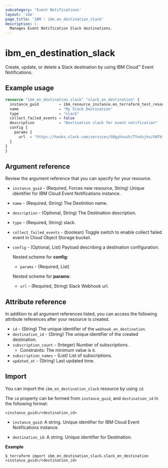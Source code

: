 ```yaml
---
subcategory: 'Event Notifications'
layout: 'ibm'
page_title: 'IBM : ibm_en_destination_slack'
description: |-
  Manages Event Notification Slack destinations.
---
```


# ibm_en_destination_slack

Create, update, or delete a Slack destination by using IBM Cloud™ Event Notifications.

## Example usage

```terraform
resource "ibm_en_destination_slack" "slack_en_destination" {
  instance_guid         = ibm_resource_instance.en_terraform_test_resource.guid
  name                  = "My Slack Destination"
  type                  = "slack"
  collect_failed_events = false
  description           = "Destination slack for event notification"
  config {
    params {
      url  = "https://hooks.slack.com/services/G0gyhsush/TYodsjhs/GHTbfidsimkk"
  }
}
}
```

## Argument reference

Review the argument reference that you can specify for your resource.

- `instance_guid` - (Required, Forces new resource, String) Unique identifier for IBM Cloud Event Notifications instance.

- `name` - (Required, String) The Destintion name.

- `description` - (Optional, String) The Destination description.

- `type` - (Required, String) slack.

- `collect_failed_events` - (boolean) Toggle switch to enable collect failed event in Cloud Object Storage bucket.

- `config` - (Optional, List) Payload describing a destination configuration.

  Nested scheme for **config**:

  - `params` - (Required, List)

  Nested scheme for **params**:

  - `url` - (Required, String) Slack Webhook url.
## Attribute reference

In addition to all argument references listed, you can access the following attribute references after your resource is created.

- `id` - (String) The unique identifier of the `webhook_en_destination`.
- `destination_id` - (String) The unique identifier of the created destination.
- `subscription_count` - (Integer) Number of subscriptions.
  - Constraints: The minimum value is `0`.
- `subscription_names` - (List) List of subscriptions.
- `updated_at` - (String) Last updated time.

## Import

You can import the `ibm_en_destination_slack` resource by using `id`.

The `id` property can be formed from `instance_guid`, and `destination_id` in the following format:

```
<instance_guid>/<destination_id>
```

- `instance_guid`: A string. Unique identifier for IBM Cloud Event Notifications instance.

- `destination_id`: A string. Unique identifier for Destination.

**Example**

```
$ terraform import ibm_en_destination_slack.slack_en_destination <instance_guid>/<destination_id>
```
